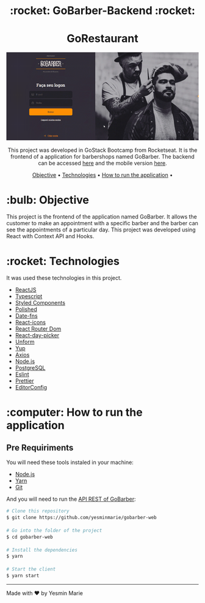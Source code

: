 <h1 align="center">:rocket: GoBarber-Backend :rocket:</h1>

<h1 align="center">GoRestaurant</h1>
<p align="center">
<img src="screenshot/GoBarber-web.gif" alt="GoBarber-web"/>
</p>

<p align="center">This project was developed in GoStack Bootcamp from Rocketseat. It is the frontend of a application for barbershops named GoBarber. The backend can be accessed <a href="https://github.com/yesminmarie/gobarber-backend">here</a> and the mobile version <a href="https://github.com/yesminmarie/gobarber-mobile">here</a>.</p>

<p align="center">
 <a href="#objective">Objective</a> •
 <a href="#technologies">Technologies</a> •
 <a href="#how-to-run">How to run the application</a> •
</p>

<h1 id="objective">:bulb: Objective</h1>
</p>This project is the frontend of the application named GoBarber. It allows the customer to make an appointment with a specific barber and the barber can see the appointments of a particular day. This project was developed using React with Context API and Hooks.</p>

<h1 id="technologies">:rocket: Technologies</h1>

<p>It was used these technologies in this project.</p>

- [ReactJS](https://reactjs.org/ "ReactJS")
- [Typescript](https://www.typescriptlang.org/ "Typescript")
- [Styled Components](https://styled-components.com/ "Styled Components")
- [Polished](https://polished.js.org/ "Polished")
- [Date-fns](https://date-fns.org/ "Date-fns")
- [React-icons](https://react-icons.github.io/react-icons/ "React-icons")
- [React Router Dom](https://reactrouter.com/web/guides/quick-start "React Router Dom")
- [React-day-picker](https://react-day-picker.js.org/ "React-day-picker")
- [Unform](https://unform.dev/ "Unform")
- [Yup](https://github.com/jquense/yup "Yup")
- [Axios](https://github.com/axios/axios "Axios")
- [Node.js](https://nodejs.org/en/ "Node.js")
- [PostgreSQL](https://www.postgresql.org/)
- [Eslint](https://eslint.org/ "Eslint")
- [Prettier](https://prettier.io/ "Prettier")
- [EditorConfig](https://editorconfig.org/ "EditorConfig")

<h1 id="how-to-run">:computer: How to run the application</h1>

<h2>Pre Requiriments</h2>

<p>You will need these tools instaled in your machine:</p>

- [Node.js](https://nodejs.org/en/ "Node.js")
- [Yarn](https://yarnpkg.com/ "Yarn")
- [Git](https://git-scm.com/ "Git")

<p>And you will need to run the <a href="https://github.com/yesminmarie/gobarber-backend">API REST of GoBarber</a>:</p>

```bash
# Clone this repository
$ git clone https://github.com/yesminmarie/gobarber-web

# Go into the folder of the project
$ cd gobarber-web

# Install the dependencies
$ yarn

# Start the client
$ yarn start
```
<hr>

Made with :heart: by Yesmin Marie
